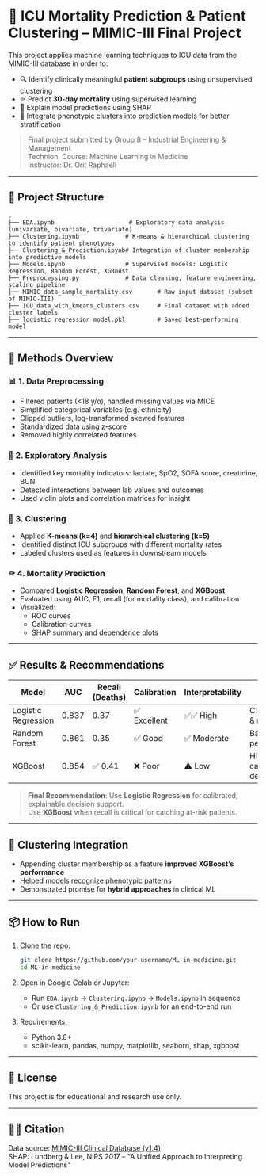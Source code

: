 # 🏥 ICU Mortality Prediction & Patient Clustering – MIMIC-III Final Project

This project applies machine learning techniques to ICU data from the MIMIC-III database in order to:

- 🔍 Identify clinically meaningful **patient subgroups** using unsupervised clustering  
- ⚰️ Predict **30-day mortality** using supervised learning  
- 🧠 Explain model predictions using SHAP  
- 🧪 Integrate phenotypic clusters into prediction models for better stratification

> Final project submitted by Group 8 – Industrial Engineering & Management  
> Technion, Course: Machine Learning in Medicine  
> Instructor: Dr. Orit Raphaeli

---

## 📁 Project Structure

```
.
├── EDA.ipynb                     # Exploratory data analysis (univariate, bivariate, trivariate)
├── Clustering.ipynb             # K-means & hierarchical clustering to identify patient phenotypes
├── Clustering_&_Prediction.ipynb# Integration of cluster membership into predictive models
├── Models.ipynb                 # Supervised models: Logistic Regression, Random Forest, XGBoost
├── Preprocessing.py             # Data cleaning, feature engineering, scaling pipeline
├── MIMIC_data_sample_mortality.csv       # Raw input dataset (subset of MIMIC-III)
├── ICU_data_with_kmeans_clusters.csv     # Final dataset with added cluster labels
├── logistic_regression_model.pkl         # Saved best-performing model
```

---

## 🧠 Methods Overview

### 📊 1. Data Preprocessing
- Filtered patients (<18 y/o), handled missing values via MICE
- Simplified categorical variables (e.g. ethnicity)
- Clipped outliers, log-transformed skewed features
- Standardized data using z-score
- Removed highly correlated features

### 🔎 2. Exploratory Analysis
- Identified key mortality indicators: lactate, SpO2, SOFA score, creatinine, BUN
- Detected interactions between lab values and outcomes
- Used violin plots and correlation matrices for insight

### 🤖 3. Clustering
- Applied **K-means (k=4)** and **hierarchical clustering (k=5)**
- Identified distinct ICU subgroups with different mortality rates
- Labeled clusters used as features in downstream models

### ⚰️ 4. Mortality Prediction
- Compared **Logistic Regression**, **Random Forest**, and **XGBoost**
- Evaluated using AUC, F1, recall (for mortality class), and calibration
- Visualized:
  - ROC curves
  - Calibration curves
  - SHAP summary and dependence plots

---

## ✅ Results & Recommendations

| Model               | AUC   | Recall (Deaths) | Calibration | Interpretability | Best For                    |
|---------------------|-------|------------------|--------------|------------------|-----------------------------|
| Logistic Regression | 0.837 | 0.37             | ✅ Excellent  | ✅✅ High         | Clinical use & risk scores |
| Random Forest       | 0.861 | 0.35             | ✅ Good       | ✅ Moderate       | Balanced performance        |
| XGBoost             | 0.854 | ✅ 0.41           | ❌ Poor       | ⚠️ Low           | High-risk case detection    |

> **Final Recommendation**: Use **Logistic Regression** for calibrated, explainable decision support.  
> Use **XGBoost** when recall is critical for catching at-risk patients.

---

## 🧩 Clustering Integration

- Appending cluster membership as a feature **improved XGBoost’s performance**
- Helped models recognize phenotypic patterns
- Demonstrated promise for **hybrid approaches** in clinical ML

---

## 📦 How to Run

1. Clone the repo:
   ```bash
   git clone https://github.com/your-username/ML-in-medicine.git
   cd ML-in-medicine
   ```

2. Open in Google Colab or Jupyter:
   - Run `EDA.ipynb` → `Clustering.ipynb` → `Models.ipynb` in sequence
   - Or use `Clustering_&_Prediction.ipynb` for an end-to-end run

3. Requirements:
   - Python 3.8+
   - scikit-learn, pandas, numpy, matplotlib, seaborn, shap, xgboost

---

## 📜 License

This project is for educational and research use only.

---

## 👩‍⚕️ Citation

Data source: [MIMIC-III Clinical Database (v1.4)](https://physionet.org/content/mimiciii/1.4/)  
SHAP: Lundberg & Lee, NIPS 2017 – "A Unified Approach to Interpreting Model Predictions"
